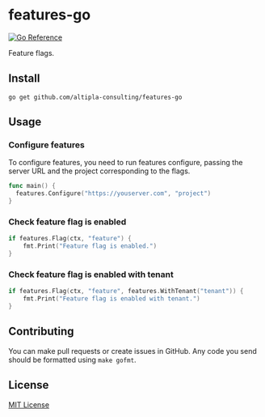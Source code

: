 # features-go

[![Go Reference](https://pkg.go.dev/badge/github.com/altipla-consulting/features-go.svg)](https://pkg.go.dev/github.com/altipla-consulting/features-go)

Feature flags.


## Install

```shell
go get github.com/altipla-consulting/features-go
```


## Usage

### Configure features

To configure features, you need to run features configure, passing the server URL and the project corresponding to the flags.

```go
func main() {
  features.Configure("https://youserver.com", "project")
}
```

### Check feature flag is enabled

```go
if features.Flag(ctx, "feature") {
    fmt.Print("Feature flag is enabled.")
}
```

### Check feature flag is enabled with tenant

```go
if features.Flag(ctx, "feature", features.WithTenant("tenant")) {
    fmt.Print("Feature flag is enabled with tenant.")
}
```


## Contributing

You can make pull requests or create issues in GitHub. Any code you send should be formatted using `make gofmt`.


## License

[MIT License](LICENSE)
